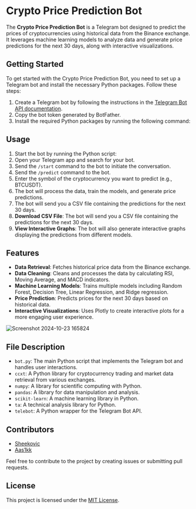 # Crypto Price Prediction Bot

The **Crypto Price Prediction Bot** is a Telegram bot designed to predict the prices of cryptocurrencies using historical data from the Binance exchange. It leverages machine learning models to analyze data and generate price predictions for the next 30 days, along with interactive visualizations.

## Getting Started

To get started with the Crypto Price Prediction Bot, you need to set up a Telegram bot and install the necessary Python packages. Follow these steps:

1. Create a Telegram bot by following the instructions in the [Telegram Bot API documentation](https://core.telegram.org/bots#botfather).
2. Copy the bot token generated by BotFather.
3. Install the required Python packages by running the following command:

## Usage

1. Start the bot by running the Python script:
2. Open your Telegram app and search for your bot.
3. Send the `/start` command to the bot to initiate the conversation.
4. Send the `/predict` command to the bot.
5. Enter the symbol of the cryptocurrency you want to predict (e.g., BTCUSDT).
6. The bot will process the data, train the models, and generate price predictions.
7. The bot will send you a CSV file containing the predictions for the next 30 days.
8. **Download CSV File**: The bot will send you a CSV file containing the predictions for the next 30 days.
9. **View Interactive Graphs**: The bot will also generate interactive graphs displaying the predictions from different models.

## Features

- **Data Retrieval**: Fetches historical price data from the Binance exchange.
- **Data Cleaning**: Cleans and processes the data by calculating RSI, Moving Average, and MACD indicators.
- **Machine Learning Models**: Trains multiple models including Random Forest, Decision Tree, Linear Regression, and Ridge regression.
- **Price Prediction**: Predicts prices for the next 30 days based on historical data.
- **Interactive Visualizations**: Uses Plotly to create interactive plots for a more engaging user experience.

![Screenshot 2024-10-23 165824](https://github.com/user-attachments/assets/6dd17aca-82bc-4ddd-aa80-3e94bc93884e)


## File Description

- `bot.py`: The main Python script that implements the Telegram bot and handles user interactions.
- `ccxt`: A Python library for cryptocurrency trading and market data retrieval from various exchanges.
- `numpy`: A library for scientific computing with Python.
- `pandas`: A library for data manipulation and analysis.
- `scikit-learn`: A machine learning library in Python.
- `ta`: A technical analysis library for Python.
- `telebot`: A Python wrapper for the Telegram Bot API.

## Contributors

- [Sheekovic](https://github.com/Sheekovic)
- [Aas1kk](https://github.com/aa-sikkkk)

Feel free to contribute to the project by creating issues or submitting pull requests.

## License

This project is licensed under the [MIT License](https://opensource.org/licenses/MIT).
